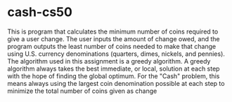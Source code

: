 # cash-cs50
This is program that calculates the minimum number of coins required to give a user change. The user inputs the amount of change owed, and the program outputs the least number of coins needed to make that change using U.S. currency denominations (quarters, dimes, nickels, and pennies).
The algorithm used in this assignment is a greedy algorithm. A greedy algorithm always takes the best immediate, or local, solution at each step with the hope of finding the global optimum. For the "Cash" problem, this means always using the largest coin denomination possible at each step to minimize the total number of coins given as change
